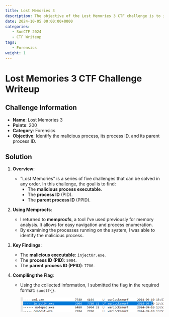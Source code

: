 ```yaml
---
title: Lost Memories 3 
description: The objective of the Lost Memories 3 CTF challenge is to identify the malicious process, its process ID, and its parent process ID.
date: 2024-10-05 00:00:00+0000
categories:
   - SunCTF 2024
   - CTF Writeup
tags:
   - Forensics
weight: 1     
---
```

# Lost Memories 3 CTF Challenge Writeup

## Challenge Information
- **Name**: Lost Memories 3
- **Points**: 200
- **Category**: Forensics
- **Objective**: Identify the malicious process, its process ID, and its parent process ID.

## Solution

1. **Overview**:
   - "Lost Memories" is a series of five challenges that can be solved in any order. In this challenge, the goal is to find:
     - The **malicious process executable**.
     - The **process ID** (PID).
     - The **parent process ID** (PPID).

2. **Using Memprocfs**:
   - I returned to **memprocfs**, a tool I’ve used previously for memory analysis. It allows for easy navigation and process enumeration.
   - By examining the processes running on the system, I was able to identify the malicious process.

3. **Key Findings**:
   - The **malicious executable**: `inject0r.exe`.
   - The **process ID (PID)**: `5904`.
   - The **parent process ID (PPID)**: `7780`.

4. **Compiling the Flag**:
   - Using the collected information, I submitted the flag in the required format: `sunctf{}`.

      ![Flag](flag.png)
